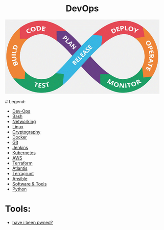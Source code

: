 <div align="center">

# **DevOps**

![DevOps](terragrunt/pic/devops1.gif)
</div>
# Legend:

   * [Dev-Ops](devops/README.md)
   * [Bash](bash/README.md)
   * [Networking](networking/README.md)
   * [Linux](linux/README.md)
   * [Cryptography](cryptography/README.md)
   * [Docker](docker/README.md)
   * [Git](git/README.md)
   * [Jenkins](jenkins/README.md)
   * [Kubernetes](kubernetes/README.md)
   * [AWS](aws/README.md)
   * [Terraform](terraform/README.md)
   * [Atlantis](atlantis/README.md)
   * [Terragrunt](terragrunt/README.md)
   * [Ansible](ansible/README.md)
   * [Software & Tools](software&tools/README.md)
   * [Python](python/README.md)

# Tools:

  * [have i been pwned?]([terraform/README.md](https://haveibeenpwned.com/))
